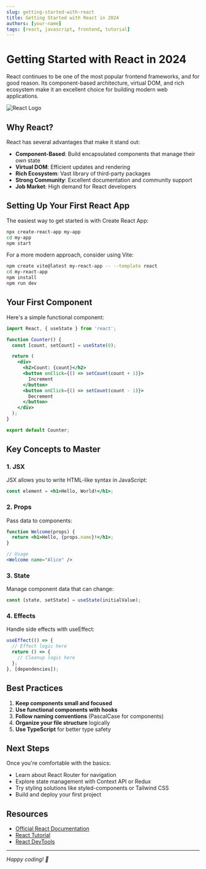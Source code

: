 ```yaml
---
slug: getting-started-with-react
title: Getting Started with React in 2024
authors: [your-name]
tags: [react, javascript, frontend, tutorial]
---
```


# Getting Started with React in 2024

React continues to be one of the most popular frontend frameworks, and for good reason. Its component-based architecture, virtual DOM, and rich ecosystem make it an excellent choice for building modern web applications.

![React Logo](https://images.unsplash.com/photo-1633356122544-f134324a6cee?w=800&h=400&fit=crop)

## Why React?

React has several advantages that make it stand out:

- **Component-Based**: Build encapsulated components that manage their own state
- **Virtual DOM**: Efficient updates and rendering
- **Rich Ecosystem**: Vast library of third-party packages
- **Strong Community**: Excellent documentation and community support
- **Job Market**: High demand for React developers

## Setting Up Your First React App

The easiest way to get started is with Create React App:

```bash
npx create-react-app my-app
cd my-app
npm start
```

For a more modern approach, consider using Vite:

```bash
npm create vite@latest my-react-app -- --template react
cd my-react-app
npm install
npm run dev
```

## Your First Component

Here's a simple functional component:

```jsx
import React, { useState } from 'react';

function Counter() {
  const [count, setCount] = useState(0);

  return (
    <div>
      <h2>Count: {count}</h2>
      <button onClick={() => setCount(count + 1)}>
        Increment
      </button>
      <button onClick={() => setCount(count - 1)}>
        Decrement
      </button>
    </div>
  );
}

export default Counter;
```

## Key Concepts to Master

### 1. JSX
JSX allows you to write HTML-like syntax in JavaScript:

```jsx
const element = <h1>Hello, World!</h1>;
```

### 2. Props
Pass data to components:

```jsx
function Welcome(props) {
  return <h1>Hello, {props.name}!</h1>;
}

// Usage
<Welcome name="Alice" />
```

### 3. State
Manage component data that can change:

```jsx
const [state, setState] = useState(initialValue);
```

### 4. Effects
Handle side effects with useEffect:

```jsx
useEffect(() => {
  // Effect logic here
  return () => {
    // Cleanup logic here
  };
}, [dependencies]);
```

## Best Practices

1. **Keep components small and focused**
2. **Use functional components with hooks**
3. **Follow naming conventions** (PascalCase for components)
4. **Organize your file structure** logically
5. **Use TypeScript** for better type safety

## Next Steps

Once you're comfortable with the basics:

- Learn about React Router for navigation
- Explore state management with Context API or Redux
- Try styling solutions like styled-components or Tailwind CSS
- Build and deploy your first project

## Resources

- [Official React Documentation](https://react.dev/)
- [React Tutorial](https://react.dev/learn)
- [React DevTools](https://chrome.google.com/webstore/detail/react-developer-tools/fmkadmapgofadopljbjfkapdkoienihi)

---

*Happy coding! 🚀* 